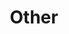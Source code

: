 ---
layout: page
title: Other
nav: true
nav_order: 8
dropdown: true
children: 
    # - title: publications
    #   permalink: /publications/
    # - title: divider
    - title: Teaching
      permalink: /teaching/
---